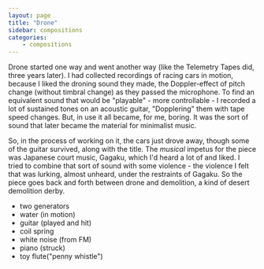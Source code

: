 ```yaml
---
layout: page
title: "Drone"
sidebar: compositions
categories:
    - compositions
---
```


Drone started one way and went another way (like the Telemetry Tapes did, three years later). I had collected recordings of racing cars in motion, because I liked the droning sound they made, the Doppler-effect of pitch change (without timbral change) as they passed the microphone. To find an equivalent sound that would be "playable" - more controllable - I recorded a lot of sustained tones on an acoustic guitar, "Dopplering" them with tape speed changes. But, in use it all became, for me, boring. It was the sort of sound that later became the material for minimalist music. 

So, in the process of working on it, the cars just drove away, though some of the guitar survived, along with the title. The *musical* impetus for the piece was Japanese court music, Gagaku, which I'd heard a lot of and liked. I tried to combine that sort of sound with some violence - the violence I felt that was lurking, almost unheard, under the restraints of Gagaku. So the piece goes back and forth between drone and demolition, a kind of desert demolition derby.

* two generators
* water (in motion)
* guitar (played and hit)
* coil spring
* white noise (from FM)
* piano (struck)
* toy flute("penny whistle")
